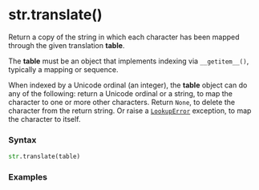 # str.translate()

Return a copy of the string in which each character has been mapped through the given translation **table**.

The **table** must be an object that implements indexing via `__getitem__()`, typically a mapping or sequence.

When indexed by a Unicode ordinal (an integer), the **table** object can do any of the following: return a Unicode ordinal or a string, to map the character to one or more other characters. Return `None`, to delete the character from the return string. Or raise a [`LookupError`](/exceptions/LookupError.md) exception, to map the character to itself.

### Syntax

```python
str.translate(table)
```

### Examples

```python

```
